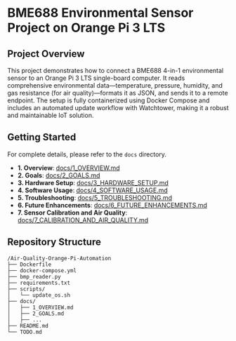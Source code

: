 # BME688 Environmental Sensor Project on Orange Pi 3 LTS

## Project Overview
This project demonstrates how to connect a BME688 4-in-1 environmental sensor to an Orange Pi 3 LTS single-board computer. It reads comprehensive environmental data—temperature, pressure, humidity, and gas resistance (for air quality)—formats it as JSON, and sends it to a remote endpoint. The setup is fully containerized using Docker Compose and includes an automated update workflow with Watchtower, making it a robust and maintainable IoT solution.

## Getting Started

For complete details, please refer to the `docs` directory.

- **1. Overview**: [docs/1_OVERVIEW.md](docs/1_OVERVIEW.md)
- **2. Goals**: [docs/2_GOALS.md](docs/2_GOALS.md)
- **3. Hardware Setup**: [docs/3_HARDWARE_SETUP.md](docs/3_HARDWARE_SETUP.md)
- **4. Software Usage**: [docs/4_SOFTWARE_USAGE.md](docs/4_SOFTWARE_USAGE.md)
- **5. Troubleshooting**: [docs/5_TROUBLESHOOTING.md](docs/5_TROUBLESHOOTING.md)
- **6. Future Enhancements**: [docs/6_FUTURE_ENHANCEMENTS.md](docs/6_FUTURE_ENHANCEMENTS.md)
- **7. Sensor Calibration and Air Quality**: [docs/7_CALIBRATION_AND_AIR_QUALITY.md](docs/7_CALIBRATION_AND_AIR_QUALITY.md)

## Repository Structure

```
/Air-Quality-Orange-Pi-Automation
├── Dockerfile
├── docker-compose.yml
├── bmp_reader.py
├── requirements.txt
├── scripts/
│   └── update_os.sh
├── docs/
│   ├── 1_OVERVIEW.md
│   ├── 2_GOALS.md
│   ├── ...
├── README.md
└── TODO.md
```